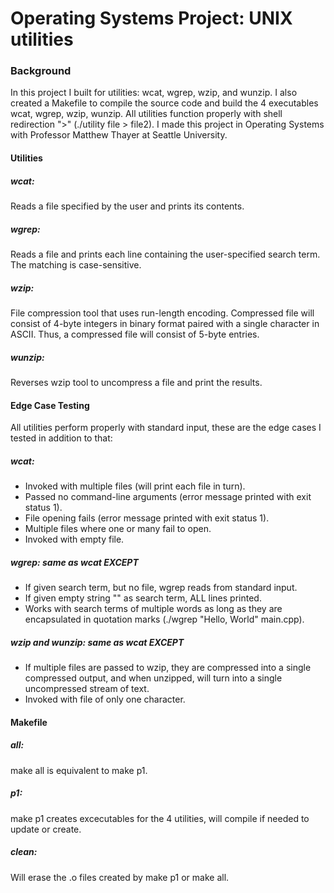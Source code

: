 # Operating Systems Project: UNIX utilities

### Background
In this project I built for utilities: wcat, wgrep, wzip, and wunzip.
I also created a Makefile to compile the source code and build the 4 executables 
wcat, wgrep, wzip, wunzip.
All utilities function properly with shell redirection ">" (./utility file > file2).
I made this project in Operating Systems with Professor Matthew Thayer at Seattle 
University.

#### Utilities
##### wcat:
Reads a file specified by the user and prints its contents.
##### wgrep: 
Reads a file and prints each line containing the user-specified search term.
The matching is case-sensitive.
##### wzip:
File compression tool that uses run-length encoding.
Compressed file will consist of 4-byte integers in binary format paired with a single
character in ASCII.
Thus, a compressed file will consist of 5-byte entries.
##### wunzip: 
Reverses wzip tool to uncompress a file and print the results.

#### Edge Case Testing
All utilities perform properly with standard input, these are the edge cases 
I tested in addition to that:
##### wcat:  
- Invoked with multiple files (will print each file in turn).
- Passed no command-line arguments (error message printed with exit status 1).
- File opening fails (error message printed with exit status 1).
- Multiple files where one or many fail to open.
- Invoked with empty file.
##### wgrep: same as wcat EXCEPT
- If given search term, but no file, wgrep reads from standard input.
- If given empty string "" as search term, ALL lines printed.
- Works with search terms of multiple words as long as they are encapsulated in
quotation marks (./wgrep "Hello, World" main.cpp).
##### wzip and wunzip: same as wcat EXCEPT
- If multiple files are passed to wzip, they are compressed into a single compressed 
output, and when unzipped, will turn into a single uncompressed stream of text.
- Invoked with file of only one character.

#### Makefile 
##### all: 
make all is equivalent to make p1.
##### p1: 
make p1 creates excecutables for the 4 utilities, 
will compile if needed to update or create.
##### clean: 
Will erase the .o files created by make p1 or make all.
